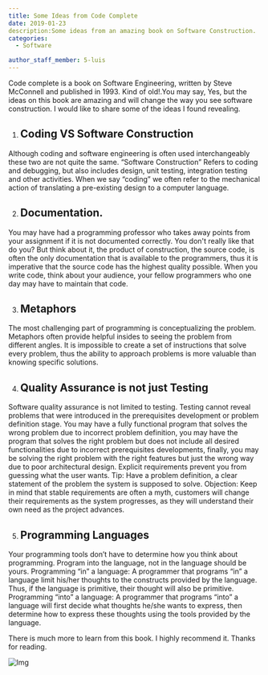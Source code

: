 ```yaml
---
title: Some Ideas from Code Complete
date: 2019-01-23
description:Some ideas from an amazing book on Software Construction.
categories:
  - Software

author_staff_member: 5-luis
---
```

Code complete is a book on Software Engineering, written by Steve McConnell and published in 1993. Kind of old!.You may say, Yes, but the ideas on this book are amazing and will change the way you see software construction. I would like to share some of the ideas I found revealing.

1. Coding VS Software Construction 
   ---
  Although coding and software engineering is often used interchangeably these two are not quite the same. “Software Construction” Refers to coding and debugging, but also includes design, unit testing, integration testing and other activities. When we say “coding” we often refer to the mechanical action of translating a pre-existing design to a computer language. 

 2. Documentation.
    ---
  You may have had a programming professor who takes away points from your assignment if it is not documented correctly. You don't really like that do you? But think about it, the product of construction, the source code, is often the only documentation that is available to the programmers, thus it is imperative that the source code has the highest quality possible. When you write code, think about your audience, your fellow programmers who one day may have to maintain that code.
  
 3. Metaphors
    ---
  The most challenging part of programming is conceptualizing the problem. Metaphors often provide helpful insides to seeing the problem from different angles. It is impossible to create a set of instructions that solve every problem, thus the ability to approach problems is more valuable than knowing specific solutions.
 
 4. Quality Assurance is not just Testing
    ---
  Software quality assurance is not limited to testing. Testing cannot reveal problems that were introduced in the prerequisites development or problem definition stage. You may have a fully functional program that solves the wrong problem due to incorrect problem definition, you may have the program that solves the right problem but does not include all desired functionalities due to incorrect prerequisites developments, finally, you may be solving the right problem with the right features but just the wrong way due to poor architectural design. Explicit requirements prevent you from guessing what the user wants. 
Tip: Have a problem definition, a clear statement of the problem the system is supposed to solve.
Objection: Keep in mind that stable requirements are often a myth, customers will change their requirements as the system progresses, as they will understand their own need as the project advances.

 5. Programming Languages
    ---
  Your programming tools don’t have to determine how you think about programming. Program into the language, not in the   language should be yours. 
Programming “in” a language: A programmer that programs “in” a language limit his/her thoughts to the constructs provided by the language. Thus, if the language is primitive, their thought will also be primitive. 
Programming “into” a language: A programmer that programs “into” a language will first decide what thoughts he/she wants to express, then determine how to express these thoughts using the tools provided by the language.

There is much more to learn from this book. I highly recommend it. 
Thanks for reading. 

![Img](https://linuxwell.files.wordpress.com/2011/08/cc2ed_2.jpg)


